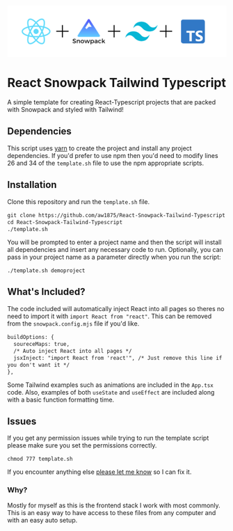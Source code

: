 <img src="images/react-snowpack-tailwind-typescript.png" />

# React Snowpack Tailwind Typescript

A simple template for creating React-Typescript projects that are packed with Snowpack and styled with Tailwind!

## Dependencies

This script uses [yarn](https://classic.yarnpkg.com/lang/en/docs/install/#debian-stablehttps://classic.yarnpkg.com/lang/en/docs/install/#debian-stable) to create the project and install any project dependencies. If you'd prefer to use npm then you'd need to modify lines 26 and 34 of the `template.sh` file to use the npm appropriate scripts.

## Installation

Clone this repository and run the `template.sh` file.
```
git clone https://github.com/aw1875/React-Snowpack-Tailwind-Typescript
cd React-Snowpack-Tailwind-Typescript
./template.sh
```
You will be prompted to enter a project name and then the script will install all dependencies and insert any necessary code to run. Optionally, you can pass in your project name as a parameter directly when you run the script:
```
./template.sh demoproject
```

## What's Included?

The code included will automatically inject React into all pages so theres no need to import it with `import React from "react"`. This can be removed from the `snowpack.config.mjs` file if you'd like.
```
buildOptions: {
  soureceMaps: true,
  /* Auto inject React into all pages */
  jsxInject: "import React from 'react'", /* Just remove this line if you don't want it */
},
```
Some Tailwind examples such as animations are included in the `App.tsx` code. Also, examples of both `useState` and `useEffect` are included along with a basic function formatting time.

## Issues

If you get any permission issues while trying to run the template script please make sure you set the permissions correctly.
```
chmod 777 template.sh
```
If you encounter anything else [please let me know](https://github.com/aw1875/React-Snowpack-Tailwind-Typescript/issues) so I can fix it.

### Why?

Mostly for myself as this is the frontend stack I work with most commonly. This is an easy way to have access to these files from any computer and with an easy auto setup.

